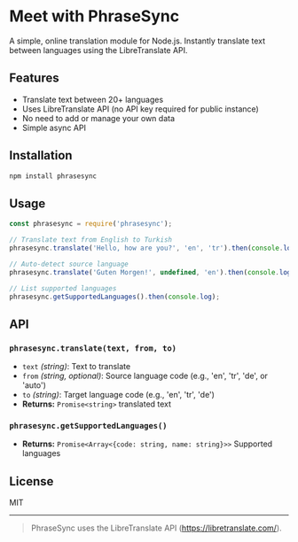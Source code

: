 # Meet with PhraseSync

A simple, online translation module for Node.js. Instantly translate text between languages using the LibreTranslate API.

## Features
- Translate text between 20+ languages
- Uses LibreTranslate API (no API key required for public instance)
- No need to add or manage your own data
- Simple async API

## Installation

```bash
npm install phrasesync
```

## Usage

```js
const phrasesync = require('phrasesync');

// Translate text from English to Turkish
phrasesync.translate('Hello, how are you?', 'en', 'tr').then(console.log); // "Merhaba, nasılsın?"

// Auto-detect source language
phrasesync.translate('Guten Morgen!', undefined, 'en').then(console.log); // "Good morning!"

// List supported languages
phrasesync.getSupportedLanguages().then(console.log);
```

## API

### `phrasesync.translate(text, from, to)`
- `text` _(string)_: Text to translate
- `from` _(string, optional)_: Source language code (e.g., 'en', 'tr', 'de', or 'auto')
- `to` _(string)_: Target language code (e.g., 'en', 'tr', 'de')
- **Returns:** `Promise<string>` translated text

### `phrasesync.getSupportedLanguages()`
- **Returns:** `Promise<Array<{code: string, name: string}>>` Supported languages

## License
MIT

---

> PhraseSync uses the LibreTranslate API (https://libretranslate.com/).